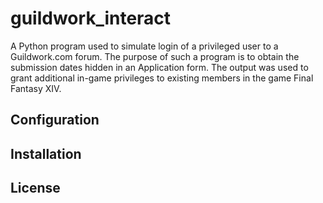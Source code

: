 # guildwork_interact

A Python program used to simulate login of a privileged user to a Guildwork.com forum. The purpose of such a program is to obtain the submission dates hidden in an Application form. The output was used to grant additional in-game privileges to existing members in the game Final Fantasy XIV.

## Configuration

## Installation

## License
